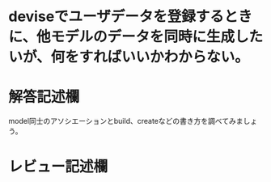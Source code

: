 # deviseでユーザデータを登録するときに、他モデルのデータを同時に生成したいが、何をすればいいかわからない。
# 解答記述欄
model同士のアソシエーションとbuild、createなどの書き方を調べてみましょう。






# レビュー記述欄